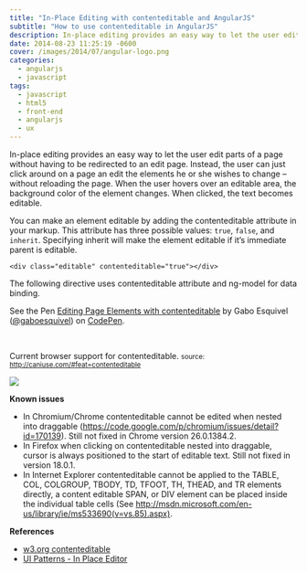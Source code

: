 ```yaml
---
title: "In-Place Editing with contenteditable and AngularJS"
subtitle: "How to use contenteditable in AngularJS"
description: In-place editing provides an easy way to let the user edit parts of a page without having to be redirected to an edit page. Instead, the user can just click around on a page an edit the elements he or she wishes to change – without reloading the page.
date: 2014-08-23 11:25:19 -0600
cover: /images/2014/07/angular-logo.png
categories:
  - angularjs
  - javascript
tags:
  - javascript
  - html5
  - front-end
  - angularjs
  - ux
---
```


In-place editing provides an easy way to let the user edit parts of a page without having to be redirected to an edit page. Instead, the user can just click around on a page an edit the elements he or she wishes to change – without reloading the page. When the user hovers over an editable area, the background color of the element changes. When clicked, the text becomes editable.

You can make an element editable by adding the contenteditable attribute in your markup. This attribute has three possible values: `true`, `false`, and `inherit`. Specifying inherit will make the element editable if it’s immediate parent is editable.

`<div class="editable" contenteditable="true"></div>`

The following directive uses contenteditable attribute and ng-model for data binding.

<p data-height="452" data-theme-id="8070" data-slug-hash="mgCAG" data-default-tab="result" class='codepen'>See the Pen <a href='http://codepen.io/gaboesquivel/pen/mgCAG/'>Editing Page Elements with contenteditable</a> by Gabo Esquivel (<a href='http://codepen.io/gaboesquivel'>@gaboesquivel</a>) on <a href='http://codepen.io'>CodePen</a>.</p>
<script async src="//codepen.io/assets/embed/ei.js"></script>

&nbsp;   
<!--more-->

Current browser support for contenteditable. <small>source: http://caniuse.com/#feat=contenteditable</small>

<div class='center-align-wrapper'>
	<img src='/images/2014/08/caniuse-content-editable.jpg' />
</div>

__Known issues__   
- In Chromium/Chrome contenteditable cannot be edited when nested into draggable (https://code.google.com/p/chromium/issues/detail?id=170139). Still not fixed in Chrome version 26.0.1384.2.  
- In Firefox when clicking on contenteditable nested into draggable, cursor is always positioned to the start of editable text. Still not fixed in version 18.0.1.  
- In Internet Explorer contenteditable cannot be applied to the TABLE, COL, COLGROUP, TBODY, TD, TFOOT, TH, THEAD, and TR elements directly, a content editable SPAN, or DIV element can be placed inside the individual table cells (See http://msdn.microsoft.com/en-us/library/ie/ms533690(v=vs.85).aspx).  

__References__  
- [w3.org contenteditable](http://www.w3.org/TR/html/editing.html#contenteditable)   
- [UI Patterns - In Place Editor](http://ui-patterns.com/patterns/inplaceeditor)   
